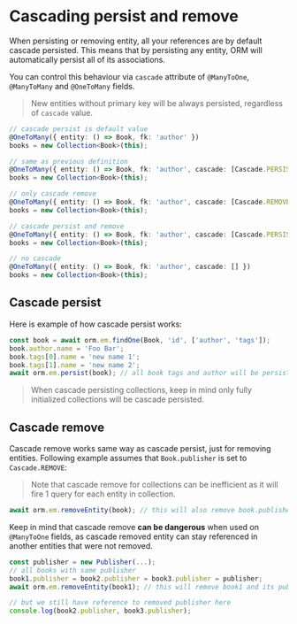 # Cascading persist and remove

When persisting or removing entity, all your references are by default cascade persisted. 
This means that by persisting any entity, ORM will automatically persist all of its 
associations. 

You can control this behaviour via `cascade` attribute of `@ManyToOne`, `@ManyToMany` and
`@OneToMany` fields.

> New entities without primary key will be always persisted, regardless of `cascade` value. 

```typescript
// cascade persist is default value
@OneToMany({ entity: () => Book, fk: 'author' })
books = new Collection<Book>(this);

// same as previous definition
@OneToMany({ entity: () => Book, fk: 'author', cascade: [Cascade.PERSIST] })
books = new Collection<Book>(this);

// only cascade remove
@OneToMany({ entity: () => Book, fk: 'author', cascade: [Cascade.REMOVE] })
books = new Collection<Book>(this);

// cascade persist and remove
@OneToMany({ entity: () => Book, fk: 'author', cascade: [Cascade.PERSIST, Cascade.REMOVE] })
books = new Collection<Book>(this);

// no cascade
@OneToMany({ entity: () => Book, fk: 'author', cascade: [] })
books = new Collection<Book>(this);
```

## Cascade persist

Here is example of how cascade persist works:

```typescript
const book = await orm.em.findOne(Book, 'id', ['author', 'tags']);
book.author.name = 'Foo Bar';
book.tags[0].name = 'new name 1';
book.tags[1].name = 'new name 2';
await orm.em.persist(book); // all book tags and author will be persisted too
```

> When cascade persisting collections, keep in mind only fully initialized collections 
> will be cascade persisted.

## Cascade remove

Cascade remove works same way as cascade persist, just for removing entities. Following 
example assumes that `Book.publisher` is set to `Cascade.REMOVE`:

> Note that cascade remove for collections can be inefficient as it will fire 1 query
> for each entity in collection.

```typescript
await orm.em.removeEntity(book); // this will also remove book.publisher
```

Keep in mind that cascade remove **can be dangerous** when used on `@ManyToOne` fields, 
as cascade removed entity can stay referenced in another entities that were not removed.

```typescript
const publisher = new Publisher(...);
// all books with same publisher
book1.publisher = book2.publisher = book3.publisher = publisher;
await orm.em.removeEntity(book1); // this will remove book1 and its publisher

// but we still have reference to removed publisher here
console.log(book2.publisher, book3.publisher);
```
